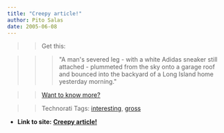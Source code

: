 ```yaml
---
title: "Creepy article!"
author: Pito Salas
date: 2005-06-08
---
```



>>

>> Get this:

>>

>>> "A man's severed leg - with a white Adidas sneaker still attached -
plummeted from the sky onto a garage roof and bounced into the backyard of a
Long Island home yesterday morning."

>>

>> [Want to know
more?](<http://www.nydailynews.com/front/story/317027p-271169c.html>)

>>

>> Technorati Tags: [interesting](<http://technorati.com/tag/interesting>),
[gross](<http://technorati.com/tag/gross>)


* **Link to site:** **[Creepy article!](None)**
